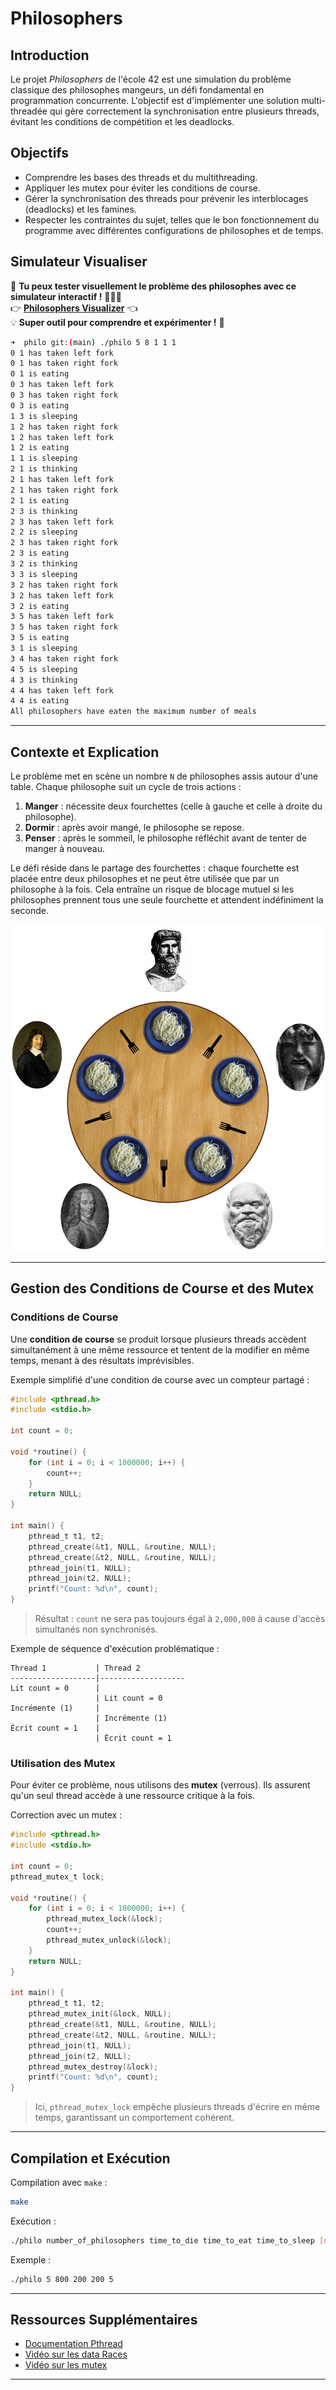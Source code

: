 # Philosophers

## Introduction

Le projet *Philosophers* de l'école 42 est une simulation du problème classique des philosophes mangeurs, un défi fondamental en programmation concurrente. L'objectif est d'implémenter une solution multi-threadée qui gère correctement la synchronisation entre plusieurs threads, évitant les conditions de compétition et les deadlocks.

## Objectifs

- Comprendre les bases des threads et du multithreading.
- Appliquer les mutex pour éviter les conditions de course.
- Gérer la synchronisation des threads pour prévenir les interblocages (deadlocks) et les famines.
- Respecter les contraintes du sujet, telles que le bon fonctionnement du programme avec différentes configurations de philosophes et de temps.

## Simulateur Visualiser

🌟 **Tu peux tester visuellement le problème des philosophes avec ce simulateur interactif !** 🧑‍💻🍴<br>
👉 [**Philosophers Visualizer**](https://rom98759.github.io/Philosophers-visualizer/) 👈 <br>
💡 **Super outil pour comprendre et expérimenter !** 🚀

```bash
➜  philo git:(main) ./philo 5 8 1 1 1
0 1 has taken left fork
0 1 has taken right fork
0 1 is eating
0 3 has taken left fork
0 3 has taken right fork
0 3 is eating
1 3 is sleeping
1 2 has taken right fork
1 2 has taken left fork
1 2 is eating
1 1 is sleeping
2 1 is thinking
2 1 has taken left fork
2 1 has taken right fork
2 1 is eating
2 3 is thinking
2 3 has taken left fork
2 2 is sleeping
2 3 has taken right fork
2 3 is eating
3 2 is thinking
3 3 is sleeping
3 2 has taken right fork
3 2 has taken left fork
3 2 is eating
3 5 has taken left fork
3 5 has taken right fork
3 5 is eating
3 1 is sleeping
3 4 has taken right fork
4 5 is sleeping
4 3 is thinking
4 4 has taken left fork
4 4 is eating
All philosophers have eaten the maximum number of meals
```

---

## Contexte et Explication

Le problème met en scène un nombre `N` de philosophes assis autour d'une table. Chaque philosophe suit un cycle de trois actions :
1. **Manger** : nécessite deux fourchettes (celle à gauche et celle à droite du philosophe).
2. **Dormir** : après avoir mangé, le philosophe se repose.
3. **Penser** : après le sommeil, le philosophe réfléchit avant de tenter de manger à nouveau.

Le défi réside dans le partage des fourchettes : chaque fourchette est placée entre deux philosophes et ne peut être utilisée que par un philosophe à la fois. Cela entraîne un risque de blocage mutuel si les philosophes prennent tous une seule fourchette et attendent indéfiniment la seconde.

![alt text](img/philos.png)

---

## Gestion des Conditions de Course et des Mutex

### Conditions de Course
Une **condition de course** se produit lorsque plusieurs threads accèdent simultanément à une même ressource et tentent de la modifier en même temps, menant à des résultats imprévisibles.

Exemple simplifié d'une condition de course avec un compteur partagé :
```c
#include <pthread.h>
#include <stdio.h>

int count = 0;

void *routine() {
    for (int i = 0; i < 1000000; i++) {
        count++;
    }
    return NULL;
}

int main() {
    pthread_t t1, t2;
    pthread_create(&t1, NULL, &routine, NULL);
    pthread_create(&t2, NULL, &routine, NULL);
    pthread_join(t1, NULL);
    pthread_join(t2, NULL);
    printf("Count: %d\n", count);
}
```
> Résultat : `count` ne sera pas toujours égal à `2,000,000` à cause d'accès simultanés non synchronisés.
>

Exemple de séquence d'exécution problématique :
```
Thread 1           | Thread 2
-------------------|-------------------
Lit count = 0      |
                   | Lit count = 0
Incrémente (1)     |
                   | Incrémente (1)
Écrit count = 1    |
                   | Écrit count = 1
```

### Utilisation des Mutex
Pour éviter ce problème, nous utilisons des **mutex** (verrous). Ils assurent qu'un seul thread accède à une ressource critique à la fois.

Correction avec un mutex :
```c
#include <pthread.h>
#include <stdio.h>

int count = 0;
pthread_mutex_t lock;

void *routine() {
    for (int i = 0; i < 1000000; i++) {
        pthread_mutex_lock(&lock);
        count++;
        pthread_mutex_unlock(&lock);
    }
    return NULL;
}

int main() {
    pthread_t t1, t2;
    pthread_mutex_init(&lock, NULL);
    pthread_create(&t1, NULL, &routine, NULL);
    pthread_create(&t2, NULL, &routine, NULL);
    pthread_join(t1, NULL);
    pthread_join(t2, NULL);
    pthread_mutex_destroy(&lock);
    printf("Count: %d\n", count);
}
```
> Ici, `pthread_mutex_lock` empêche plusieurs threads d'écrire en même temps, garantissant un comportement cohérent.


---

## Compilation et Exécution

Compilation avec `make` :
```sh
make
```

Exécution :
```sh
./philo number_of_philosophers time_to_die time_to_eat time_to_sleep [number_of_times_each_philosopher_must_eat]
```

Exemple :
```sh
./philo 5 800 200 200 5
```

---

## Ressources Supplémentaires
- [Documentation Pthread](https://man7.org/linux/man-pages/man7/pthreads.7.html)
- [Vidéo sur les data Races](https://youtu.be/FY9livorrJI?si=13SkXfaNFl02xG53)
- [Vidéo sur les mutex](https://youtu.be/oq29KUy29iQ?si=J8sEUMkvHDNKZB3o)

---

